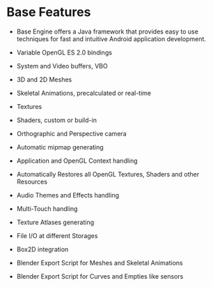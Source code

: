 <h1>Base Features</h1>
	
- Base Engine offers a Java framework that provides easy to use techniques for fast and intuitive Android application development.
	
- Variable OpenGL ES 2.0 bindings
- System and Video buffers, VBO
- 3D and 2D Meshes
- Skeletal Animations, precalculated or real-time
- Textures
- Shaders, custom or build-in
- Orthographic and Perspective camera
- Automatic mipmap generating
- Application and OpenGL Context handling
- Automatically Restores all OpenGL Textures, Shaders and other Resources
- Audio Themes and Effects handling
- Multi-Touch handling
- Texture Atlases generating
- File I/O at different Storages
- Box2D integration

- Blender Export Script for Meshes and Skeletal Animations
- Blender Export Script for Curves and Empties like sensors
